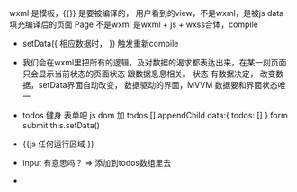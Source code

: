 wxml 是模板，{{}} 是要被编译的，
用户看到的view，不是wxml，是被js data 填充编译后的页面 Page 不是wxml 是wxml + js + wxss合体，compile

- setData({
    相应数据时，
}) 触发重新compile

- 我们会在wxml里把所有的逻辑，及对数据的渴求都表达出来，在某一刻页面只会显示当前状态的页面状态 跟数据息息相关。
    状态 有数据决定，
    改变数据，setData界面自动改变，
    数据驱动的界面，MVVM
    数据要和界面状态唯一

- todos
  健身
  表单吧
  js dom 加 todos [] appendChild
  data:{
    todos: []
  }
  form submit this.setData()

- {{js 任何运行区域 }}
- input 有意思吗？ => 添加到todos数组里去
- 